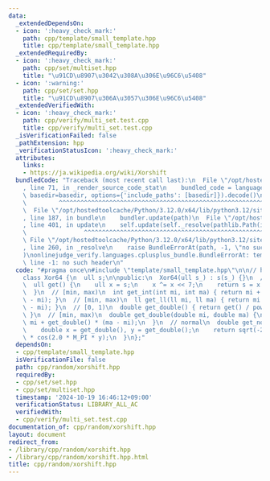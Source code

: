 ```yaml
---
data:
  _extendedDependsOn:
  - icon: ':heavy_check_mark:'
    path: cpp/template/small_template.hpp
    title: cpp/template/small_template.hpp
  _extendedRequiredBy:
  - icon: ':heavy_check_mark:'
    path: cpp/set/multiset.hpp
    title: "\u91CD\u8907\u3042\u308A\u306E\u96C6\u5408"
  - icon: ':warning:'
    path: cpp/set/set.hpp
    title: "\u91CD\u8907\u306A\u3057\u306E\u96C6\u5408"
  _extendedVerifiedWith:
  - icon: ':heavy_check_mark:'
    path: cpp/verify/multi_set.test.cpp
    title: cpp/verify/multi_set.test.cpp
  _isVerificationFailed: false
  _pathExtension: hpp
  _verificationStatusIcon: ':heavy_check_mark:'
  attributes:
    links:
    - https://ja.wikipedia.org/wiki/Xorshift
  bundledCode: "Traceback (most recent call last):\n  File \"/opt/hostedtoolcache/Python/3.12.0/x64/lib/python3.12/site-packages/onlinejudge_verify/documentation/build.py\"\
    , line 71, in _render_source_code_stat\n    bundled_code = language.bundle(stat.path,\
    \ basedir=basedir, options={'include_paths': [basedir]}).decode()\n          \
    \         ^^^^^^^^^^^^^^^^^^^^^^^^^^^^^^^^^^^^^^^^^^^^^^^^^^^^^^^^^^^^^^^^^^^^^^^^^^^^^^^^^\n\
    \  File \"/opt/hostedtoolcache/Python/3.12.0/x64/lib/python3.12/site-packages/onlinejudge_verify/languages/cplusplus.py\"\
    , line 187, in bundle\n    bundler.update(path)\n  File \"/opt/hostedtoolcache/Python/3.12.0/x64/lib/python3.12/site-packages/onlinejudge_verify/languages/cplusplus_bundle.py\"\
    , line 401, in update\n    self.update(self._resolve(pathlib.Path(included), included_from=path))\n\
    \                ^^^^^^^^^^^^^^^^^^^^^^^^^^^^^^^^^^^^^^^^^^^^^^^^^^^^^^^^^\n \
    \ File \"/opt/hostedtoolcache/Python/3.12.0/x64/lib/python3.12/site-packages/onlinejudge_verify/languages/cplusplus_bundle.py\"\
    , line 260, in _resolve\n    raise BundleErrorAt(path, -1, \"no such header\"\
    )\nonlinejudge_verify.languages.cplusplus_bundle.BundleErrorAt: template/small_template.hpp:\
    \ line -1: no such header\n"
  code: "#pragma once\n#include \"template/small_template.hpp\"\n\n// https://ja.wikipedia.org/wiki/Xorshift\n\
    class Xor64 {\n  ull s;\n\npublic:\n  Xor64(ull s_) : s(s_) {}\n  // [0, 2**64)\n\
    \  ull get() {\n    ull x = s;\n    x ^= x << 7;\n    return s = x ^ (x >> 9);\n\
    \  }\n  // [min, max)\n  int get_int(int mi, int ma) { return mi + get() % (ma\
    \ - mi); }\n  // [min, max)\n  ll get_ll(ll mi, ll ma) { return mi + get() % (ma\
    \ - mi); }\n  // [0, 1)\n  double get_double() { return get() / pow(2.0, 64);\
    \ }\n  // [min, max)\n  double get_double(double mi, double ma) {\n    return\
    \ mi + get_double() * (ma - mi);\n  }\n  // normal\n  double get_normal() {\n\
    \    double x = get_double(), y = get_double();\n    return sqrt(-2.0 * log(x))\
    \ * cos(2.0 * M_PI * y);\n  }\n};"
  dependsOn:
  - cpp/template/small_template.hpp
  isVerificationFile: false
  path: cpp/random/xorshift.hpp
  requiredBy:
  - cpp/set/set.hpp
  - cpp/set/multiset.hpp
  timestamp: '2024-10-19 16:46:12+09:00'
  verificationStatus: LIBRARY_ALL_AC
  verifiedWith:
  - cpp/verify/multi_set.test.cpp
documentation_of: cpp/random/xorshift.hpp
layout: document
redirect_from:
- /library/cpp/random/xorshift.hpp
- /library/cpp/random/xorshift.hpp.html
title: cpp/random/xorshift.hpp
---
```

